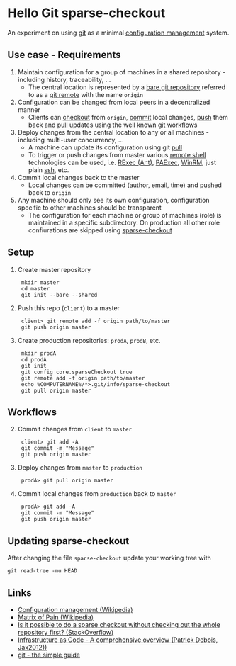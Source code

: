 # Hello Git sparse-checkout 

An experiment on using [git](https://git-scm.com/) as a minimal [configuration management](http://en.wikipedia.org/wiki/Configuration_management) system. 

## Use case - Requirements

1. Maintain configuration for a group of machines in a shared repository - including history, traceability, ...
	- The central location is represented by a [bare git repository](https://www.atlassian.com/git/tutorials/setting-up-a-repository/git-init) referred to as a [git remote](http://git-scm.com/docs/git-remote) with the name `origin`
2. Configuration can be changed from local peers in a decentralized manner
	- Clients can [checkout](http://git-scm.com/docs/git-checkout) from `origin`, [commit](http://git-scm.com/docs/git-commit) local changes, [push](http://git-scm.com/docs/git-push) them back and [pull](http://git-scm.com/docs/git-pull) updates using the well known [git workflows](https://www.atlassian.com/git/tutorials/comparing-workflows)  
3. Deploy changes from the central location to any or all machines - including multi-user concurrency, ...
    - A machine can update its configuration using git [pull](http://git-scm.com/docs/git-pull)
    - To trigger or push changes from master various [remote shell](http://en.wikipedia.org/wiki/Remote_Shell) technologies can be used, i.e. [RExec (Ant)](https://ant.apache.org/manual/Tasks/rexec.html), [PAExec](http://www.poweradmin.com/paexec/), [WinRM](https://msdn.microsoft.com/en-us/library/aa384426%28v=vs.85%29.aspx), just plain [ssh](http://en.wikipedia.org/wiki/Secure_Shell), etc.
4. Commit local changes back to the master
    - Local changes can be committed (author, email, time) and pushed back to `origin`  
5. Any machine should only see its own configuration, configuration specific to other machines should be transparent
    - The configuration for each machine or group of machines (role) is maintained in a specific subdirectory. On production all other role confiurations are skipped using [sparse-checkout](http://git-scm.com/docs/git-read-tree)

## Setup

1. Create master repository

	    mkdir master
	    cd master
		git init --bare --shared

2. Push this repo (`client`) to a master
		
		client> git remote add -f origin path/to/master
        git push origin master

3. Create production repositories: `prodA`, `prodB`, etc.

		mkdir prodA
        cd prodA
        git init
		git config core.sparseCheckout true
		git remote add -f origin path/to/master
		echo %COMPUTERNAME%/*>.git/info/sparse-checkout
		git pull origin master

## Workflows

2. Commit changes from `client` to `master`

		client> git add -A
		git commit -m "Message"
		git push origin master

3. Deploy changes from `master` to `production`

		prodA> git pull origin master

4. Commit local changes from `production` back to `master`

		prodA> git add -A
		git commit -m "Message"
		git push origin master

## Updating sparse-checkout

After changing the file `sparse-checkout` update your working tree with

	git read-tree -mu HEAD
 
## Links

- [Configuration management (Wikipedia)](http://en.wikipedia.org/wiki/Configuration_management)
- [Matrix of Pain (Wikipedia)](http://en.wikipedia.org/wiki/Matrix_of_pain)
- [Is it possible to do a sparse checkout without checking out the whole repository first? (StackOverflow)](http://stackoverflow.com/questions/4114887/is-it-possible-to-do-a-sparse-checkout-without-checking-out-the-whole-repository)
- [Infrastructure as Code - A comprehensive overview (Patrick Debois, Jax2012))](http://www.jedi.be/blog/2013/05/24/Infrastructure%20as%20Code/)
- [git - the simple guide](https://rogerdudler.github.io/git-guide/)
